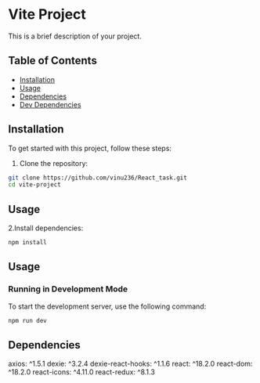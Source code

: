 # Vite Project

This is a brief description of your project.

## Table of Contents
- [Installation](#installation)
- [Usage](#usage)
- [Dependencies](#dependencies)
- [Dev Dependencies](#dev-dependencies)

## Installation

To get started with this project, follow these steps:

1. Clone the repository:

```bash
git clone https://github.com/vinu236/React_task.git
cd vite-project
```

## Usage

2.Install dependencies:

```bash
npm install
```

## Usage

### Running in Development Mode

To start the development server, use the following command:

```bash
npm run dev
```

## Dependencies


axios: ^1.5.1
dexie: ^3.2.4
dexie-react-hooks: ^1.1.6
react: ^18.2.0
react-dom: ^18.2.0
react-icons: ^4.11.0
react-redux: ^8.1.3




